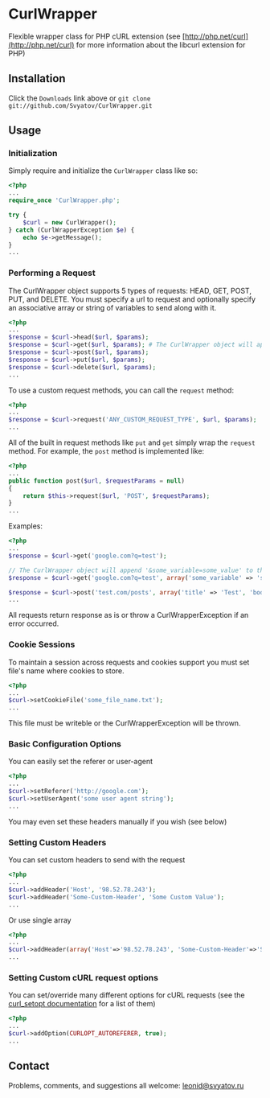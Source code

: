# CurlWrapper

Flexible wrapper class for PHP cURL extension (see [http://php.net/curl](http://php.net/curl) for more information about the libcurl extension for PHP)


## Installation

Click the `Downloads` link above or `git clone git://github.com/Svyatov/CurlWrapper.git`


## Usage

### Initialization

Simply require and initialize the `CurlWrapper` class like so:

```php
<?php
...
require_once 'CurlWrapper.php';

try {
    $curl = new CurlWrapper();
} catch (CurlWrapperException $e) {
    echo $e->getMessage();
}
...
```

### Performing a Request

The CurlWrapper object supports 5 types of requests: HEAD, GET, POST, PUT, and DELETE. You must specify a url to request and optionally specify an associative array or string of variables to send along with it.

```php
<?php
...
$response = $curl->head($url, $params);
$response = $curl->get($url, $params); # The CurlWrapper object will append the array of $params to the $url as a query string
$response = $curl->post($url, $params);
$response = $curl->put($url, $params);
$response = $curl->delete($url, $params);
...
```

To use a custom request methods, you can call the `request` method:

```php
<?php
...
$response = $curl->request('ANY_CUSTOM_REQUEST_TYPE', $url, $params);
...
```

All of the built in request methods like `put` and `get` simply wrap the `request` method. For example, the `post` method is implemented like:

```php
<?php
...
public function post($url, $requestParams = null)
{
    return $this->request($url, 'POST', $requestParams);
}
...
```

Examples:

```php
<?php
...
$response = $curl->get('google.com?q=test');

// The CurlWrapper object will append '&some_variable=some_value' to the url
$response = $curl->get('google.com?q=test', array('some_variable' => 'some_value'));

$response = $curl->post('test.com/posts', array('title' => 'Test', 'body' => 'This is a test'));
...
```

All requests return response as is or throw a CurlWrapperException if an error occurred.


### Cookie Sessions

To maintain a session across requests and cookies support you must set file's name where cookies to store.

```php
<?php
...
$curl->setCookieFile('some_file_name.txt');
...
```

This file must be writeble or the CurlWrapperException will be thrown.


### Basic Configuration Options

You can easily set the referer or user-agent

```php
<?php
...
$curl->setReferer('http://google.com');
$curl->setUserAgent('some user agent string');
...
```

You may even set these headers manually if you wish (see below)


### Setting Custom Headers

You can set custom headers to send with the request

```php
<?php
...
$curl->addHeader('Host', '98.52.78.243');
$curl->addHeader('Some-Custom-Header', 'Some Custom Value');
...
```

Or use single array

```php
<?php
...
$curl->addHeader(array('Host'=>'98.52.78.243', 'Some-Custom-Header'=>'Some Custom Value'));
...
```


### Setting Custom cURL request options

You can set/override many different options for cURL requests (see the [curl_setopt documentation](http://php.net/curl_setopt) for a list of them)

```php
<?php
...
$curl->addOption(CURLOPT_AUTOREFERER, true);
...
```


## Contact

Problems, comments, and suggestions all welcome: [leonid@svyatov.ru](mailto:leonid@svyatov.ru)